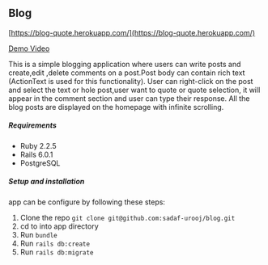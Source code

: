 ## Blog
 
[https://blog-quote.herokuapp.com/](https://blog-quote.herokuapp.com/)

[Demo Video](https://drive.google.com/open?id=1nqOgEwg9Ss7yrBNJwB_URfSQYKoiiL5D)

This is a simple blogging application where users can write posts and create,edit ,delete comments on a post.Post body can contain rich text (ActionText is used for this functionality).
User can right-click on the post and select the text or hole post,user want to quote or quote selection, it will appear in the comment section and user can type their response.
All the blog posts are displayed on the homepage with infinite scrolling.

##### Requirements

* Ruby 2.2.5
* Rails 6.0.1
* PostgreSQL

##### Setup and installation
app can be configure by following these steps:
1. Clone the repo `git clone git@github.com:sadaf-urooj/blog.git`
2. cd to into app directory
3. Run `bundle`
4. Run `rails db:create` 
5. Run `rails db:migrate`
